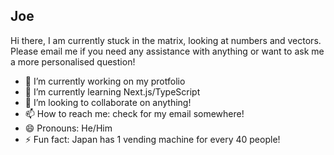 ## Joe

Hi there, I am currently stuck in the matrix, looking at numbers and vectors. Please email me if you need any assistance with anything or want to ask me a more personalised question!

- 🔭 I’m currently working on my protfolio
- 🌱 I’m currently learning Next.js/TypeScript
- 👯 I’m looking to collaborate on anything!
- 📫 How to reach me: check for my email somewhere!
- 😄 Pronouns: He/Him
- ⚡ Fun fact: Japan has 1 vending machine for every 40 people!

